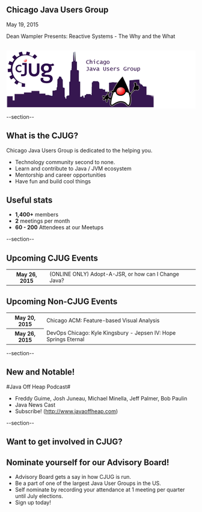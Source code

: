 ## Chicago Java Users Group

May 19, 2015

Dean Wampler Presents: Reactive Systems - The Why and the What
<div style="background-color: white; margin-top: 30px;">
	<img src="images/cjug.gif" style="border: none; box-shadow: none;"/>
</div>

--section--
## What is the CJUG?
Chicago Java Users Group is dedicated to the helping you.

* Technology community second to none.
* Learn and contribute to Java / JVM ecosystem
* Mentorship and career opportunities
* Have fun and build cool things



## Useful stats

* **1,400+** members
* **2** meetings per month
* **60 - 200** Attendees at our Meetups

--section--

## Upcoming CJUG Events

<table class="upcoming-events">
	<tr>
		<th>May 26, 2015</th>
		<td>(ONLINE ONLY) Adopt-A-JSR, or how can I Change Java?</td>
	</tr>
</table>


## Upcoming Non-CJUG Events
<table class="upcoming-events">
	<tr>
		<th>May 20, 2015</th>
		<td>Chicago ACM: Feature-based Visual Analysis </td>
	</tr>
	<tr>
		<th>May 26, 2015</th>
		<td>DevOps Chicago: Kyle Kingsbury - Jepsen IV: Hope Springs Eternal</td>
	</tr>
</table>

--section--
## New and Notable!
#Java Off Heap Podcast#

* Freddy Guime, Josh Juneau, Michael Minella, Jeff Palmer, Bob Paulin
* Java News Cast
* Subscribe! (http://www.javaoffheap.com)


--section--
## Want to get involved in CJUG?
## Nominate yourself for our Advisory Board!
* Advisory Board gets a say in how CJUG is run.
* Be a part of one of the largest Java User Groups in the US.
* Self nominate by recording your attendance at 1 meeting per quarter until July elections.
* Sign up today!
